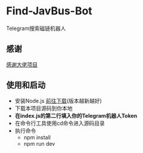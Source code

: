# Find-JavBus-Bot
Telegram搜索磁链机器人

## 感谢
[感谢大佬项目](https://nodejs.org/zh-cn/download/)

## 使用和启动
- 安装Node.js [前往下载](https://nodejs.org/zh-cn/download/)(版本越新越好)
- 下载本项目源码到你本地
- **在index.js的第二行填入你的Telegram机器人Token**
- 在命令行工具使用cd命令进入源码目录
- 执行命令
  - npm install
  - npm run dev
